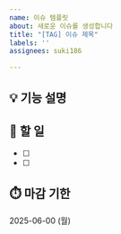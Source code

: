 ```yaml
---
name: 이슈 템플릿
about: 새로운 이슈를 생성합니다
title: "[TAG] 이슈 제목"
labels: ''
assignees: suki186

---
```


## 💡 기능 설명
<!-- 관련 이슈에 대해 설명해주세요. --> 

## 🌿 할 일
<!-- 해야 할 일들을 적어주세요. --> 
- [ ] 
- [ ] 

## ⏱️ 마감 기한
<!-- 언제까지 완성해야 하는 지 정해주세요. --> 
2025-06-00 (월)
